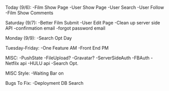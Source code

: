 Today (9/6):
  -Film Show Page
  -User Show Page
  -User Search
  -User Follow
  -Film Show Comments

Saturday (9/7):
  -Better Film Submit
  -User Edit Page
  -Clean up server side API
  -confirmation email
  -forgot password email

Monday (9/9): 
  -Search Opt Day

Tuesday-Friday:
  -One Feature AM
  -Front End PM

MISC:
  -PushState
  -FileUpload?
  -Gravatar?
  -ServerSideAuth
  -FBAuth
  -Netfilx api
  -HULU api
  -Search Opt.

MISC Style:
  -Waiting Bar on 


Bugs To Fix:
  -Deployment DB Search

